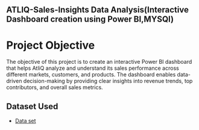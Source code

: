 ## ATLIQ-Sales-Insights Data Analysis(Interactive Dashboard creation using Power BI,MYSQl)
# Project Objective 
The objective of this project is to create an interactive Power BI dashboard that helps AtliQ analyze and understand its sales performance across different markets, customers, and products. The dashboard enables data-driven decision-making by providing clear insights into revenue trends, top contributors, and overall sales metrics.

## Dataset Used 
- <a href ="https://github.com/Keerthirajsm07/Atliq_Sales_Insights/blob/main/db_dump.sql">Data set</a>

